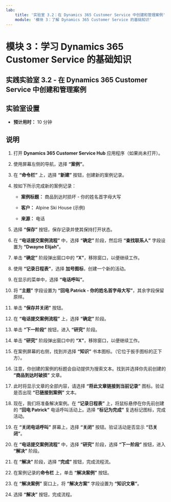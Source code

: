 ```yaml
---
lab:
    title: '实验室 3.2：在 Dynamics 365 Customer Service 中创建和管理案例'
    module: '模块 3：了解 Dynamics 365 Customer Service 的基础知识'
---
```


模块 3：学习 Dynamics 365 Customer Service 的基础知识
========================

## 实践实验室 3.2 - 在 Dynamics 365 Customer Service 中创建和管理案例

## 实验室设置

  - **预计用时：** 10 分钟

## 说明

1. 打开 **Dynamics 365 Customer Service Hub** 应用程序（如果尚未打开）。 

2. 使用屏幕左侧的导航，选择 **“案例”**。 

3. 在 **“命令栏”** 上，选择 **“新建”** 按钮，创建新的案例记录。

4. 按如下所示完成新的案例记录：

	- **案例标题：** 商品到达时损坏 - 你的姓名首字母大写

	- **客户：** Alpine Ski House (示例)

	- **来源：** 电话

5. 选择 **“保存”** 按钮，保存记录并使其保持打开状态。 

6. 在 **“电话提交案例流程”** 中，选择 **“确定”** 阶段，然后将 **“查找联系人”** 字段设置为 **“Dwayne Elijah”**。 

7. 单击 **“确定”** 阶段弹出窗口中的 **“X”**，移除窗口，以便继续工作。 

8. 使用 **“记录日程表”**，选择 **加号图标**，创建一个新的活动。 

9. 在显示的菜单中，选择 **“电话呼叫”**。

10. 将 **“主题”** 字段设置为 **“回电 Patrick - 你的姓名首字母大写”**，其余字段保留原样。 

11. 单击 **“保存并关闭”** 按钮。 

12. 在 **“电话提交案例流程”** 上，选择 **“确定”** 阶段。

13. 单击 **“下一阶段”** 按钮，进入 **“研究”** 阶段。 

14. 单击 **“研究”** 阶段弹出窗口中的 **“X”**，移除窗口，以便继续工作。 

15. 在案例屏幕的右侧，找到并选择 **“知识”** 书本图标。（它位于扳手图标的正下方）。

16. 注意，你创建的案例的标题会自动提供为搜索文本。找到并选择你先前创建的 **“商品到达时破损”** 文章。 

17. 此时将显示文章的全部内容，请选择 **“将此文章链接到当前记录”** 图标。验证是否出现 **“已链接到案例”** 文本。 

18. 现在，我们将准备解决案例。在 **“记录日程表”** 上，将鼠标悬停在你先前创建的 **“回电 Patrick”** 电话呼叫活动上。选择 **“标记为完成”** 复选标记图标，完成活动。 

19. 在 **“关闭电话呼叫”** 屏幕上，选择 **“关闭”** 按钮。验证活动是否显示 **“已关闭”**。 

20. 在 **“电话提交案例流程”** 中，选择 **“研究”** 阶段，选择 **“下一阶段”** 按钮，进入 **“解决”** 阶段。 

21. 在 **“解决”** 阶段，选择 **“完成”** 按钮，完成流程流。 

22. 在案例记录的**命令栏** 上，单击 **“解决案例”** 按钮。

23. 在 **“解决案例”** 窗口上，将 **“解决方案”** 字段设置为 **“知识文章”**。 

24. 选择 **“解决”** 按钮，完成流程。 
